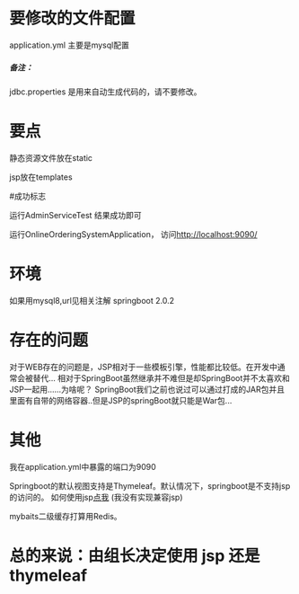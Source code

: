 # 要修改的文件配置

application.yml   主要是mysql配置

##### 备注：
jdbc.properties 是用来自动生成代码的，请不要修改。

# 要点

静态资源文件放在static

jsp放在templates

#成功标志

运行AdminServiceTest 结果成功即可


运行OnlineOrderingSystemApplication，
访问[http://localhost:9090/](http://localhost:9090/)

# 环境

如果用mysql8,url见相关注解
springboot 2.0.2

# 存在的问题

对于WEB存在的问题是，JSP相对于一些模板引擎，性能都比较低。在开发中通常会被替代...
相对于SpringBoot虽然继承并不难但是却SpringBoot并不太喜欢和JSP一起用......为啥呢？
SpringBoot我们之前也说过可以通过打成的JAR包并且里面有自带的网络容器..但是JSP的springBoot就只能是War包...

# 其他

我在application.yml中暴露的端口为9090

Springboot的默认视图支持是Thymeleaf。默认情况下，springboot是不支持jsp的访问的。
如何使用jsp[点我](https://blog.csdn.net/qq_15260315/article/details/80907056) 
(我没有实现兼容jsp)


mybaits二级缓存打算用Redis。


# 总的来说：由组长决定使用 jsp 还是 thymeleaf 
